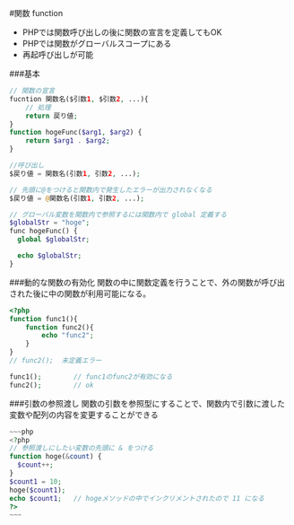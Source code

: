 #関数 function

+ PHPでは関数呼び出しの後に関数の宣言を定義してもOK
+ PHPでは関数がグローバルスコープにある
+ 再起呼び出しが可能

###基本  

```php
// 関数の宣言
fucntion 関数名($引数1, $引数2, ...){
    // 処理
    return 戻り値;
}
function hogeFunc($arg1, $arg2) {
    return $arg1 . $arg2;
}

//呼び出し
$戻り値 = 関数名(引数1, 引数2, ...);  

// 先頭に@をつけると関数内で発生したエラーが出力されなくなる
$戻り値 = @関数名(引数1, 引数2, ...);   

// グローバル変数を関数内で参照するには関数内で global 定義する
$globalStr = "hoge";
func hogeFunc() {
  global $globalStr;

  echo $globalStr;
}
```

###動的な関数の有効化
関数の中に関数定義を行うことで、外の関数が呼び出された後に中の関数が利用可能になる。

```php
<?php
function func1(){
    function func2(){
        echo "func2";
    }
}
// func2();  未定義エラー

func1();        // func1のfunc2が有効になる
func2();        // ok
```

###引数の参照渡し
関数の引数を参照型にすることで、関数内で引数に渡した変数や配列の内容を変更することができる

```php
~~~php
<?php
// 参照渡しにしたい変数の先頭に & をつける
function hoge(&count) {
  $count++;
}
$count1 = 10;
hoge($count1);
echo $count1;   // hogeメソッドの中でインクリメントされたので 11 になる
?>
~~~
```